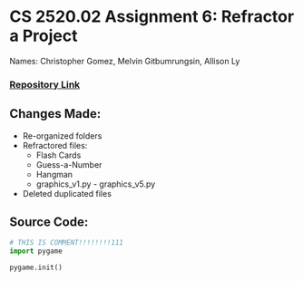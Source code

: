 # CS 2520.02 Assignment 6: Refractor a Project

Names: Christopher Gomez, Melvin Gitbumrungsin, Allison Ly

### [Repository Link](https://github.com/key-wii/stuff)

## Changes Made:
- Re-organized folders
- Refractored files:
  - Flash Cards
  - Guess-a-Number
  - Hangman
  - graphics_v1.py - graphics_v5.py
- Deleted duplicated files


## Source Code:

```python
# THIS IS COMMENT!!!!!!!!111
import pygame

pygame.init()
```